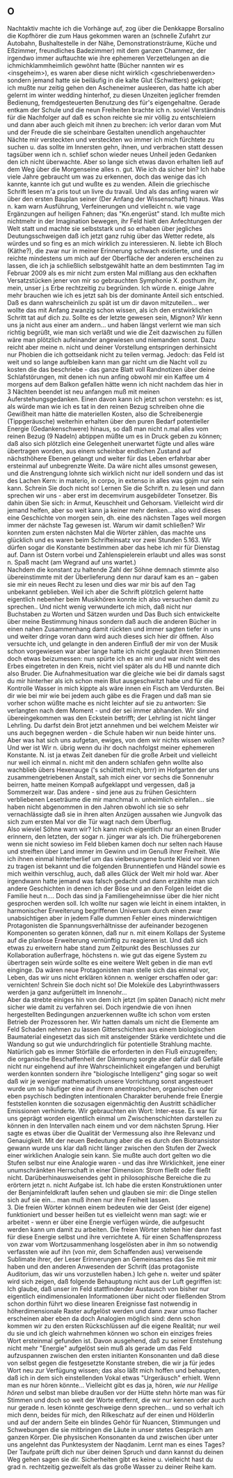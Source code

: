 ## O
Nachtaktiv machte ich die Vorhänge auf, zog über die Denkkappe Borsalino die Kopfhörer die zum Haus gekommen waren an (schnelle Zufahrt zur Autobahn, Bushaltestelle in der Nähe, Demonstrationsträume, Küche und Eßzimmer, freundliches Badezimmer) mit dem ganzen Chammez, der irgendwo immer auftauchte wie ihre ephemeren Verzettelungen an die ichmichklammheimlich gewöhnt hatte (Bücher nannten wir es &lt;insgeheim&gt;), es waren aber diese nicht wirklich &lt;geschriebenwerden&gt; sondern jemand hatte sie beiläufig in die kalte Glut (Schwitters) gekippt;   
ich mußte nur zeitig gehen den Ascheneimer ausleeren, das hatte ich aber gelernt im winter wedding hinterhof, zu diesen Unzeiten jeglicher fremden Bedienung, fremdgesteuerten Benutzung des für&#39;s eigengehaltne. Gerade entkam der Schule und die neun Freiheiten brachte ich n. soviel Verständnis für die Nachfolger auf daß es schon reichte sie mir völlig zu entschleiern und dann aber auch gleich mit ihnen zu brechen: ich verlor daran vom Mut und der Freude die sie scheinbare Gestalten unendlich angehauchter Nächte mir versteckten und versteckten wo immer ich mich fürchtete zu suchen u. das sollte im Innersten gehn, ihnen, und verbrachen statt dessen tagsüber wenn ich n. schlief schon wieder neues Unheil jeden Gedanken den ich nicht überwachte. Aber so lange sich etwas davon erhalten ließ auf dem Weg über die Morgenseine alles n. gut. Wie ich da sicher bin? Ich habe viele Jahre gebraucht um was zu erkennen, doch das wenige das ich kannte, kannte ich gut und wußte es zu wenden. Allein die griechische Schrift lesen m&#39;a pris tout un livre du travail. Und als das anfing waren wir über den ersten Bauplan seiner (Der Anfang der Wissenschaft) hinaus. Was n. kam warn Ausführung, Verfeinerungen und vielleicht n. wie vage Ergänzungen auf heiligen Fahnen; das &quot;Kn.engerüst&quot; stand. Ich mußte mich nichtmehr in der Imagination bewegen, ihr Feld hielt den Anfechtungen der Welt statt und machte sie selbststark und so erhaben über jegliches Deutungsschweigen daß ich jetzt ganz ruhig über das Wetter redete, als würdes und so fing es an mich wirklich zu interessieren. N. liebte ich Bloch (Käthe?), die zwar nur in meiner Erinnerung schwach existierte, und das reichte mindestens um mich auf der Oberfläche der anderen erscheinen zu lassen, die ich ja schließlich selbstgewählt hatte an dem bestimmten Tag im Februar 2009 als es mir nicht zum ersten Mal mißlang aus den eckhaften Versatzstücken jener von mir so gebrauchten Symphonie X. posthum ihr, mein, unser j.s Erbe rechtzeitig zu begründen. Ich würde n. einige Jahre mehr brauchen wie ich es jetzt sah bis der dominante Anteil sich entschied. Daß es dann wahrscheinlich zu spät ist um dir davon mitzuteilen... wer wollte das mit Anfang zwanzig schon wissen, als ich den erstwirklichen Schritt tat auf dich zu. Sollte es der letzte gewesen sein, Mignon? Wir kenn uns ja nicht aus einer am andern... und haben längst verlernt wie man sich richtig begrüßt, wie man sich verläßt und wie die Zeit dazwischen zu füllen wäre man plötzlich aufeinander angewiesen und niemanden sonst. Dazu reicht aber meine n. nicht und deiner Vorstellung entspringen derhinsicht nur Phobien die ich gottseidank nicht zu teilen vermag. Jedoch: das Feld ist weit und so lange aufbleiben kann man gar nicht um die Nacht voll zu kosten die das beschriebe - das ganze Blatt voll Randnotizen über deine Schlafstörungen, mit denen ich nun anfing obwohl mir ein Kaffee um 4 morgens auf dem Balkon gefallen hätte wenn ich nicht nachdem das hier in 3 Nächten beendet ist neu anfangen muß mit meinen Auferstehungsgedanken. Einen davon kann ich jetzt schon verstehn: es ist, als würde man wie ich es tat in den reinen Bezug schreiben ohne die Gewißheit man hätte die materiellen Kosten, also die Schreibenergie (Tippgeräusche) weiterhin erhalten über den puren Bedarf potentieller Energie (Gedankenschwere) hinaus, so daß man nicht n.mal alles vom reinen Bezug (9 Nadeln) abtippen müßte um es in Druck geben zu können; daß also sich plötzlich eine Gelegenheit unerwartet fügte und alles wäre übertragen worden, aus einem scheinbar endlichen Zustand auf nächsthöhere Ebenen gelangt und weiter für das Leben erfahrbar aber ersteinmal auf unbegrenzte Weite. Da wäre nicht alles umsonst gewesen, und die Anstrengung lohnte sich wirklich nicht nur idell sondern und das ist des Lachen Kern: in materio, in corpo, in extenso in alles was gojm nur sein kann. Schrein Sie doch nicht so! Lernen Sie die Schrift n. zu lesen und dann sprechen wir uns - aber erst im decemvirum ausgebildeter Tonsetzer. Bis dahin üben Sie sich: in Armut, Keuschheit und Gehorsam. Vielleicht wird dir jemand helfen, aber so weit kann ja keiner mehr denken... also wird dieses eine Geschichte von morgen sein, dh. eine des nächsten Tages weil morgen immer der nächste Tag gewesen ist. Warum wir damit schließen? Wir konnten zum ersten nächsten Mal die Wörter zählen, das machte uns glücklich und es waren beim Schrifteinsatz vor zwei Stunden 5.163. Wir dürfen sogar die Konstante bestimmen aber das hebe ich mir für Dienstag auf. Dann ist Ostern vorbei und Zahlenspielerein erlaubt und alles was sonst n. Spaß macht (am Wegrand auf uns wartet.)   
Nachdem die konstant zu haltende Zahl der Söhne demnach stimmte also übereinstimmte mit der Überlieferung denn nur darauf kam es an – gaben sie mir ein neues Recht zu lesen und dies war mir bis auf den Tag unbekannt geblieben. Weil ich aber die Schrift plötzlich gelernt hatte eigentlich nebenher beim Musikhören konnte ich also versuchen damit zu sprechen.. Und nicht wenig verwunderte ich mich, daß nicht nur Buchstaben zu Worten und Sätzen wurden und Das Buch sich entwickelte über meine Bestimmung hinaus sondern daß auch die anderen Bücher in einen nahen Zusammenhang damit rückten und immer sagten tiefer in uns und weiter dringe voran dann wird auch dieses sich hier dir öffnen. Also versuchte ich, und gelangte in den anderen Einfluß der mir von der Musik schon vorgewiesen war aber lange hatte ich nicht geglaubt ihren Stimmen doch etwas beizumessen: nun spürte ich es an mir und war nicht weit des Erbes eingetreten in den Kreis, nicht viel später als du HB und nannte dich also Bruder. Die Aufnahmesituation war die gleiche wie bei dir damals sagst du mir hinterher als ich schon mein Blut ausgeschwitzt habe und für die Kontrolle Wasser in mich kippte als wäre innen ein Fisch am Verdursten. Bei dir wie bei mir wie bei jedem auch gäbe es die Fragen und daß man sie vorher schon wüßte mache es nicht leichter auf sie zu antworten: Sie verlangten nach dem Moment - und der sei immer abhanden. Wir sind übereingekommen was den Eckstein betrifft; der Lehrling ist nicht länger Lehrling. Du darfst dein Brot jetzt annehmen und bei welchem Meister wir uns auch begegnen werden - die Schule haben wir nun beide hinter uns. Aber was hat sich uns aufgetan, ewiges, von dem wir nichts wissen wollen? Und wer ist Wir n. übrig wenn du ihr doch nachfolgst meiner ephemeren Konstante. N. ist ja etwas Zeit daneben für die große Arbeit und vielleicht nur weil ich einmal n. nicht mit den andern schlafen gehn wollte also wachblieb übers Hexenauge (&#39;s schüttelt mich, brrr) im Hofgarten der uns zusammengetriebenen Anstalt, sah mich einer vor sechs die Sonnenuhr beirren, hatte meinen Kompaß aufgeklappt und vergessen, daß ja Sommerzeit war. Das andere - sind jene aus zu frühen Gesichtern verbliebenen Leseträume die mir manchmal n. unheimlich einfallen... sie haben nicht abgenommen in den Jahren obwohl ich sie so sehr vernachlässigte daß sie in ihren alten Anzügen aussahen wie Jungvolk das sich zum ersten Mal vor die Tür wagt nach dem Überflug.    
Also wieviel Söhne warn wir? Ich kann mich eigentlich nur an einen Bruder erinnern, den letzten, der sogar n. jünger war als ich. Die frühergeborenen wenn sie nicht sowieso im Feld blieben kamen doch nur selten nach Hause und streiften über Land immer im Gewinn und im Genuß ihrer Freiheit. Wie ich ihnen einmal hinterherlief um das vielbesungene bunte Kleid vor ihnen zu tragen ist bekannt und die folgenden Brunnentiefen und Händel sowie es mich weithin verschlug, auch, daß alles Glück der Welt mir hold war. Aber irgendwann hatte jemand was falsch gedacht und dann erzählte man sich andere Geschichten in denen ich der Böse und an den Folgen leidet die Familie heut n.... Doch das sind ja Familiengeheimnisse über die hier nicht gesprochen werden soll. Ich wollte nur sagen wie leicht in einem intakten, in harmonischer Erweiterung begriffenen Universum durch einen zwar unabsichtigen aber in jedem Falle dummen Fehler eines minderwichtigen Protagonisten die Spannungsverhältnisse der aufeinander bezogenen Komponenten so geraten können, daß nur n. mit einem Kollaps der Systeme auf die planlose Erweiterung vernünftig zu reagieren ist. Und daß sich etwas zu erweitern habe stand zum Zeitpunkt des Beschlusses zur Kollaboration außerfrage, höchstens n. wie gut das eigene System zu übertragen sein würde sollte es eine weitere Welt geben in die man evtl einginge. Da wären neue Protagonisten man stelle sich das einmal vor, Leben, das wir uns nicht erklären können n. weniger erschaffen oder gar: vernichten! Schrein Sie doch nicht so! Die Moleküle des Labyrinthwassers werden ja ganz aufgerüttelt im Innenohr...   
Aber da strebte einiges hin von dem ich jetzt (im späten Danach) nicht mehr sicher wie damit zu verfahren sei. Doch irgendwie die von ihnen hergestellten Bedingungen anzuerkennen wußte ich schon vom ersten Betrieb der Prozessoren her. Wir hatten damals um nicht die Elemente am Feld Schaden nehmen zu lassen Gitterschichten aus einem biologischen Baumaterial eingesetzt das sich mit ansteigender Stärke verdichtete und die Wandung so gut wie undurchdringlich für potentielle Strahlung machte. Natürlich gab es immer Störfälle die erforderten in den Fluß einzugreifen; die organische Beschaffenheit der Dämmung sorgte aber dafür daß Gefälle nicht nur eingehend auf ihre Wahrscheinlichkeit eingefangen und beruhigt werden konnten sondern ihre &quot;biologische Intelligenz&quot; ging sogar so weit daß wir je weniger mathematisch unsere Vorrichtung sonst angesteuert wurde um so häufiger eine auf ihrem anentropischen, organischen oder eben psychisch bedingten intentionalen Charakter beruhende freie Energie feststellen konnten die sozusagen eigenmächtig den Austritt schädlicher Emissionen verhinderte. Wir gebrauchten ein Wort: Inter-esse. Es war für uns geprägt worden eigentlich einmal um Zwischenschichten darstellen zu können in den Intervallen nach einem und vor dem nächsten Sprung. Hier sagte es etwas über die Qualität der Vermessung also ihre Relevanz und Genauigkeit. Mit der neuen Bedeutung aber die es durch den Biotransistor gewann wurde uns klar daß nicht länger zwischen den Stufen der Zweck einer wirklichen Analogie sein kann. Sie mußte auch dort gelten wo die Stufen selbst nur eine Analogie waren - und das ihre Wirklichkeit, jene einer unumschränkten Herrschaft in einer Dimension: Strom fließt oder fließt nicht. Darüberhinausweisendes geht in philosophische Bereiche die zu erörtern jetzt n. nicht Aufgabe ist. Ich habe die ersten Konstruktionen unter der Benjaminfeldkraft laufen sehen und glauben sie mir: die Dinge stellen sich auf sie ein... man muß ihnen nur ihre Freiheit lassen.   
3. Die freien Wörter können einem bedeuten wie der Geist (der eigene) funktioniert und besser heißen tut es vielleicht wenn man sagt: wie er arbeitet - wenn er über eine Energie verfügen würde, die aufgesucht werden kann um damit zu arbeiten. Die freien Wörter stehen hier dann fast für diese Energie selbst und ihre verrichtete A. für einen Schaffensprozess von zwar vom Wortzusammenhang losgelösten aber in ihm so notwendig verfassten wie auf ihn (von mir, dem Schaffenden aus) verweisende Sublimate ihrer, der Leser Erinnerungen an Gemeinsames das Sie mit mir haben und den anderen Anwesenden der Schrift (das protagoniste Auditorium, das wir uns vorzustellen haben.) Ich gehe n. weiter und später wird sich zeigen, daß folgende Behauptung nicht aus der Luft gegriffen ist: Ich glaube, daß unser im Feld stattfindender Austausch von bisher nur eigentlich eindimensionalen Informationen über nicht oder fließenden Strom schon dorthin führt wo diese linearen Ereignisse fast notwendig in höherdimensionale Raster aufgelöst werden und dann zwar umso flacher erscheinen aber eben da doch Analogien möglich sind: denn schon kommen wir zu den ersten Rückschlüssen auf die eigene Realität; nur weil du sie und ich gleich wahrnehmen können wo schon ein einziges freies Wort ersteinmal gefunden ist. Davon ausgehend, daß zu seiner Entstehung nicht mehr &quot;Energie&quot; aufgelöst sein muß als gerade um das Feld aufzuspannen zwischen den ersten initianten Konsonanten und daß diese von selbst gegen die festgesetzte Konstante streben, die wir ja für jedes Wort neu zur Verfügung wissen; das also läßt mich hoffen und behaupten, daß ich in dem sich einstellenden Vokal etwas &quot;Urgeräusch&quot; erhielt. Wenn man es nur hören könnte... Vielleicht gibt es das ja, hören, *wie nur Heilige hören* und selbst man bliebe draußen vor der Hütte stehn hörte man was für Stimmen und doch so weit der Worte entfernt, die wir nur kennen oder auch nur gerade n. lesen könnte geschweige denn sprechen... und so verhalt ich mich denn, beides für mich, den Rilkeschatz auf der einen und Hölderlin und auf der andern Seite ein blindes Gehör für Nuancen, Stimmungen und Schwebungen die sie mitbringen die Läute in unser stetes Gespräch am ganzen Körper. Die physischen Konsonanten da und zwischen über unter uns angelehnt das Punktesystem der Naqdanim. Lernt man es eines Tages? Der Taufpate prüft dich nur über deinen Spruch und dann kannst du deinen Weg gehen sagen sie dir. Sicherheiten gibt es keine u. vielleicht hast du grad n. rechtzeitig gezweifelt als das große Wasser zu deiner Reihe kam.   
